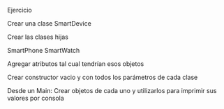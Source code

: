 Ejercicio

Crear una clase SmartDevice

Crear las clases hijas

SmartPhone
SmartWatch

Agregar atributos tal cual tendrían esos objetos

Crear constructor vacio y con todos los parámetros de cada clase

Desde un Main:
Crear objetos de cada uno y utilizarlos para imprimir sus valores por consola
